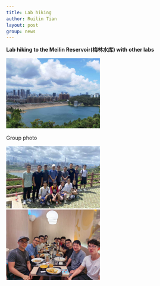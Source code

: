 ```yaml
---
title: Lab hiking
author: Ruilin Tian
layout: post
group: news
---
```

 **Lab hiking to the Meilin Reservoir(梅林水库) with other labs**

 <img src="/static/img/news/20220605_lab_hiking_2.jpg" width="50%" alt="view" class="img-fluid"> 

 Group photo
 
 <img src="/static/img/news/20220605_lab_hiking_1.jpg" width="50%" alt="hiking_group_photo" class="img-fluid"> 

 <img src="/static/img/news/20220605_lab_hiking_lunch.jpg" width="50%" alt="lunch" class="img-fluid"> 




  



